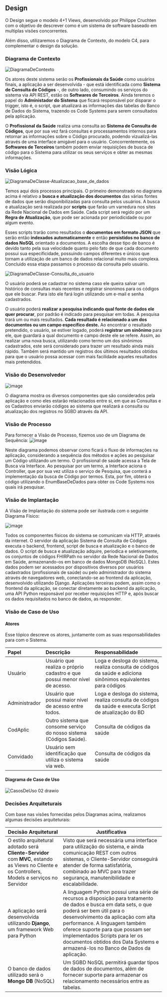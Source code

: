 ## Design

O Design segue o modelo 4+1 Views, desenvolvido por Philippe Cruchten 
com o objetivo de descrever como é um sistema de software baseado em multiplas visões concorrentes.

Além disso, utilizaremos o Diagrama de Contexto, do modelo C4, para complementar o design da solução.

### Diagrama de Contexto
![DiagramaDeContexto](https://user-images.githubusercontent.com/43323869/161669345-6ea88bda-cedc-4e3a-9a5b-0a56eb2ccc98.png)

Os atores deste sistema serão os **Profissionais da Saúde** como usuários finais, a aplicação a ser desenvolvida - que está identificada como **Sistema de Consulta de Códigos** -, de outro lado, consumindo os serviços do sistema via API REST, estão os **Softwares de Terceiros**. Ainda teremos o papel do **Administador do Sistema** que ficará responsável por disparar o trigger, isto é, o script, que atualizará as informações das tabelas do Banco de Dados do Sistema, trazendo os Code Systems para serem consultados pela aplicação.

O **Profissional da Saúde** realiza uma consulta ao **Sistema de Consulta de Códigos**, que por sua vez fará consultas e processamentos internos para retornar as informações sobre o Código procurado, podendo vizualizá-las através de uma interface amigável para o usuário. Concorrentemente, os **Softwares de Terceiros** também podem enviar requisições de busca de código para o Sistema para utilizar os seus serviços e obter as mesmas informações.

### Visão Lógica
![DiagramaDeClasse-Atualizacao_base_de_dados](https://user-images.githubusercontent.com/45233540/161885829-d5fb9968-f8d2-4670-b37b-b355c0906b7f.png)

Temos aqui dois processos principais. O primeiro demonstrado no diagrama acima é relativo a **busca e atualização dos documentos** das várias fontes de dados que serão disponibilizadas para consulta pelos usuários. A busca e atualização será realizada por **scripts** que farão um varredura nos sites da Rede Nacional de Dados em Saúde. Cada script será regido por um **Regra de Atualização**, que pode ser acionada por periodicidade ou por algum evento.

Esses scripts trarão como resultados o **documentos em formato JSON** que serão então **indexados automaticamente** e então **persistidos no banco de dados NoSQL** orientado a documentos. A escolha desse tipo de banco é devido tanto pela sua velocidade quanto pelo fato de que cada documento possui sua especificidade, possuindo campos diferentes e únicos que tornam a utilização de um banco de dados relacional muito mais complexa. Concluido essa etapa passamos o processo da consulta pelo usuário.


![DiagramaDeClasse-Consulta_do_usuario](https://user-images.githubusercontent.com/45233540/161885884-9c584188-46c2-406b-bb97-ca262262ffd4.png)

O usuário poderá se cadastrar no sistema caso ele queira salvar um histórico de consultas mais recentes e registrar sinonimos para os códigos que ele buscar. Para isto ele fará login utilizando um e-mail e senha cadastrados.

O usuário poderá **realizar a pesquisa indicando qual fonte de dados ele quer procurar**, por padrão é indicado para pesquisar em todas. A pesquisa trará um ou mais resultados. **Cada resultado é relacionado a um dos documentos ou um campo específico deste.** Ao encontrar o resultado pretendido, o usuário, se estiver logado, poderá **registrar um sinônimo** para ele, que guardará a qual documento e campo deste ele se refere. Assim, ao realizar uma nova busca, utilizando como termo um dos sinônimos cadastrados, este será considerado para trazer um resultado ainda mais rápido. Também será mantido um registros dos últimos resultados obtidos para que o usuário possa acessar com mais facilidade aqueles resultados mais pretendidos.



### Visão do Desenvolvedor
![image](https://user-images.githubusercontent.com/43323869/162075965-d42a2f63-ac92-4409-b351-395a33525762.png)

O diagrama mostra os diversos componentes que são considerados pela aplicação e como eles estarão relacionados entre si, em que as Consultas e os Cadastros enviarão códigos ao sistema que realizará a consulta ou atualização dos registros no SGBD através da API.

### Visão de Processo
Para fornecer a Visão de Processo, fizemos uso de um Diagrama de Sequência:
![image](https://user-images.githubusercontent.com/43323869/161888270-88158772-e6b6-40b5-875c-245954e93086.png)


Neste diagrama podemos observar como ficará o fluxo de informações na aplicação, considerando a sequência dos métodos e ações ao pesquisar um Código utilizando um termo. O profissional de saúde acessa a Tela de Busca via Interface. Ao pesquisar por um termo, a Interface aciona o Controller, que por sua vez utiliza o serviço de Pesquisa, que conterá a implementação da busca de Código por termos. Esta, por fim, obterá o código utilizando o EnumBaseDeDados para obter os Code Systems nos quais irá pesquisar.

### Visão de Implantação
A Visão de Implantação do sistema pode ser ilustrada com o seguinte Diagrama Físico:

![image](https://user-images.githubusercontent.com/71414081/161967120-22d445af-492a-44ae-b9a0-4ae7ddbbc650.png)

Todos os componentes físicos do sistema se comunicam via HTTP, através da internet. O servidor da aplicação Sistema de Consulta de Códigos executa o backend, frontend, script de busca e atualização e o banco de dados. O script de busca e atualização adquire, periodica e seletivamente, os conjuntos de códigos FHIRPath no servidor da Rede Nacional de Dados em Saúde, armazenando-os em banco de dados MongoDB (NoSQL). Estes dados podem ser acessados por dispositivos diversos por usuários cadastrados (profissionais de saúde) ou pelo administrador do sistema através de navegadores web, conectando-se ao frontend da aplicação, desenvolvido utilizando Django. Aplicações terceiras podem, assim como o frontend da aplicação, se conectar diretamente ao backend da aplicação, uma API Python responsável por receber requisições HTTP e, após buscar os dados requisitados no banco de dados, as responder.

### Visão de Caso de Uso

#### **Atores**
Esse tópico descreve os atores, juntamente com as suas responsabilidades para com o Sistema. 

|**Papel**|**Descrição**|**Responsabilidade**|
| :- | :- | :- |
|Usuário|Usuário que realiza o próprio cadastro e que possui menor nível de acesso.|Loga e desloga do sistema, realiza consulta de códigos da saúde e adiciona sinônimos equivalentes para códigos|
|Administrador|Usuário que possui maior nível de acesso entre todos.|Loga e desloga do sistema, realiza consulta de códigos da saúde e executa Script de atualização do BD|
|CodAplic|Outro sistema que consome serviço do nosso sistema (Códigos Saúde).|Consulta de códigos da saúde|
|Convidado|Usuário sem identificação que utiliza o sistema via web.|Consulta de códigos da saúde|

#### **Diagrama de Caso de Uso**

![CasosDeUso 02 drawio](https://user-images.githubusercontent.com/30759534/162077306-9f55bc98-cae8-44aa-b238-cd3ecf7187e1.png)


### Decisões Arquiteturais
Com base nas visões fornecidas pelos Diagramas acima, realizamos algumas decisões arquiteturais:

Decisão Arquitetural | Justificativa
----- | ----------
O estilo arquitetural adotado será **Cliente-Servidor** com **MVC**, estando as Views no Cliente e os Controllers, Models e serviços no Servidor| Visto que será necessária uma interface para utilização do sistema, e ainda comunicação REST com outros sistemas, o Cliente-Servidor conseguirá atender de forma satisfatória, combinado ao MVC para trazer segurança, manutenibilidade e escalabilidade.
A aplicação será desenvolvida utilizando **Django**, um framework Web para Python | A linguagem Python possui uma série de recursos a disposição para tratamento de dados e busca em data sets, o que poderá ser bem útil para o desenvolvimento da aplicação com alta performance. A linguagem também oferece suporte para que possam ser implementados Scripts para ler os documentos obtidos dos Data Systems e armazená-los no Banco de Dados da aplicação.
O banco de dados utilizado será o **Mongo DB** (NoSQL) | Um SGBD NoSQL permitirá guardar tipos de dados de documentos, além de fornecer suporte para armazenar os relacionamento necessários entre as tabelas.
